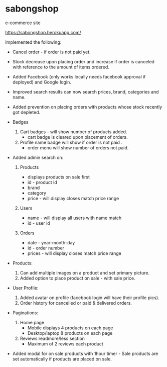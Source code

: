 # sabongshop
e-commerce site

https://sabongshop.herokuapp.com/

Implemented the following:

- Cancel order - if order is not paid yet.

- Stock decrease upon placing order and increase if order is canceled with reference to the amount of items ordered.

- Added Facebook (only works locally needs facebook approval if deployed) and Google login.

- Improved search results can now search prices, brand, categories and name.

- Added prevention on placing orders with products whose stock recently got depleted.

- Badges
   1. Cart badges - will show number of products added.
      - cart badge is cleared upon placement of orders.
   2. Profile name badge will show if order is not paid .
      - order menu will show number of orders not paid.
        
- Added admin search on:
   1. Products
      - displays products on sale first
      - id - product id
      - brand
      - category
      - price - will display closes match price range
   
   2. Users
      - name - will display all users with name match
      - id - user id
   
   3. Orders
      - date - year-month-day
      - id - order number
      - prices - will display closes match price range

- Products:
    1. Can add multiple images on a product and set primary picture.
    2. Added option to place product on sale - with sale price.
  
- User Profile:
    1. Added avatar on profile (facebook login will have their profile pics).
    2. Order history for cancelled or paid & delivered orders.

 - Paginations:
    1. Home page
        - Mobile displays 4 products on each page
        - Desktop/laptop 8 products on each page
    2. Reviews readmore/less section
        - Maximum of 2 reviews each product

- Added modal for on sale products with 1hour timer
        - Sale products are set automatically if products are placed on sale.
